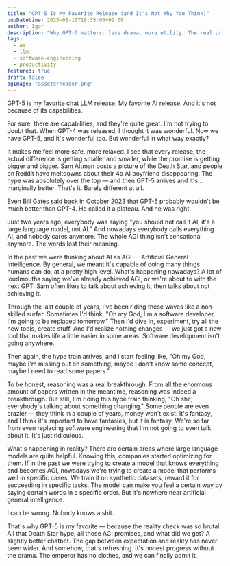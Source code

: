 ```yaml
---
title: "GPT-5 Is My Favorite Release (and It's Not Why You Think)"
pubDatetime: 2025-08-10T18:35:00+02:00
author: Igor
description: "Why GPT-5 matters: less drama, more utility. The real progress isn't in AGI hype but in boring wins that actually ship."
tags:
  - ai
  - llm
  - software-engineering
  - productivity
featured: true
draft: false
ogImage: "assets/header.png"
---
```


GPT-5 is my favorite chat LLM release. My favorite AI release. And it's not because of its capabilities.

For sure, there are capabilities, and they're quite great. I'm not trying to doubt that. When GPT-4 was released, I thought it was wonderful. Now we have GPT-5, and it's wonderful too. But wonderful in what way exactly?

It makes me feel more safe, more relaxed. I see that every release, the actual difference is getting smaller and smaller, while the promise is getting bigger and bigger. Sam Altman posts a picture of the Death Star, and people on Reddit have meltdowns about their 4o AI boyfriend disappearing. The hype was absolutely over the top — and then GPT-5 arrives and it's... marginally better. That's it. Barely different at all.

Even Bill Gates [said back in October 2023](https://the-decoder.com/bill-gates-does-not-expect-gpt-5-to-be-much-better-than-gpt-4/) that GPT-5 probably wouldn't be much better than GPT-4. He called it a plateau. And he was right.

Just two years ago, everybody was saying "you should not call it AI, it's a large language model, not AI." And nowadays everybody calls everything AI, and nobody cares anymore. The whole AGI thing isn't sensational anymore. The words lost their meaning.

In the past we were thinking about AI as AGI — Artificial General Intelligence. By general, we meant it's capable of doing many things humans can do, at a pretty high level. What's happening nowadays? A lot of loudmouths saying we've already achieved AGI, or we're about to with the next GPT. Sam often likes to talk about achieving it, then talks about not achieving it.

Through the last couple of years, I've been riding these waves like a non-skilled surfer. Sometimes I'd think, "Oh my God, I'm a software developer, I'm going to be replaced tomorrow." Then I'd dive in, experiment, try all the new tools, create stuff. And I'd realize nothing changes — we just got a new tool that makes life a little easier in some areas. Software development isn't going anywhere.

Then again, the hype train arrives, and I start feeling like, "Oh my God, maybe I'm missing out on something, maybe I don't know some concept, maybe I need to read some papers."

To be honest, reasoning was a real breakthrough. From all the enormous amount of papers written in the meantime, reasoning was indeed a breakthrough. But still, I'm riding this hype train thinking, "Oh shit, everybody's talking about something changing." Some people are even crazier — they think in a couple of years, money won't exist. It's fantasy, and I think it's important to have fantasies, but it is fantasy. We're so far from even replacing software engineering that I'm not going to even talk about it. It's just ridiculous.

What's happening in reality? There are certain areas where large language models are quite helpful. Knowing this, companies started optimizing for them. If in the past we were trying to create a model that knows everything and becomes AGI, nowadays we're trying to create a model that performs well in specific cases. We train it on synthetic datasets, reward it for succeeding in specific tasks. The model can make you feel a certain way by saying certain words in a specific order. But it's nowhere near artificial general intelligence.

I can be wrong. Nobody knows a shit.

That's why GPT-5 is my favorite — because the reality check was so brutal. All that Death Star hype, all those AGI promises, and what did we get? A slightly better chatbot. The gap between expectation and reality has never been wider. And somehow, that's refreshing. It's honest progress without the drama. The emperor has no clothes, and we can finally admit it.
